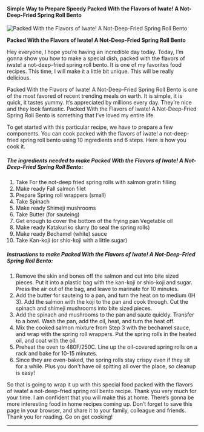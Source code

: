             

#### Simple Way to Prepare Speedy Packed With the Flavors of Iwate! A Not-Deep-Fried Spring Roll Bento

![Packed With the Flavors of Iwate! A Not-Deep-Fried Spring Roll Bento](https://img-global.cpcdn.com/recipes/6082386451234816/751x532cq70/packed-with-the-flavors-of-iwate-a-not-deep-fried-spring-roll-bento-recipe-main-photo.jpg)

**Packed With the Flavors of Iwate! A Not-Deep-Fried Spring Roll Bento**

Hey everyone, I hope you’re having an incredible day today. Today, I’m gonna show you how to make a special dish, packed with the flavors of iwate! a not-deep-fried spring roll bento. It is one of my favorites food recipes. This time, I will make it a little bit unique. This will be really delicious.

Packed With the Flavors of Iwate! A Not-Deep-Fried Spring Roll Bento is one of the most favored of recent trending meals on earth. It is simple, it is quick, it tastes yummy. It’s appreciated by millions every day. They’re nice and they look fantastic. Packed With the Flavors of Iwate! A Not-Deep-Fried Spring Roll Bento is something that I’ve loved my entire life.

To get started with this particular recipe, we have to prepare a few components. You can cook packed with the flavors of iwate! a not-deep-fried spring roll bento using 10 ingredients and 6 steps. Here is how you cook it.

##### The ingredients needed to make Packed With the Flavors of Iwate! A Not-Deep-Fried Spring Roll Bento:

1.  Take For the not-deep fried spring rolls with salmon gratin filling
2.  Make ready Fall salmon filet
3.  Prepare Spring roll wrappers (small)
4.  Take Spinach
5.  Make ready Shimeji mushrooms
6.  Take Butter (for sauteing)
7.  Get enough to cover the bottom of the frying pan Vegetable oil
8.  Make ready Katakuriko slurry (to seal the spring rolls)
9.  Make ready Bechamel (white) sauce
10.  Take Kan-koji (or shio-koji with a little sugar)

##### Instructions to make Packed With the Flavors of Iwate! A Not-Deep-Fried Spring Roll Bento:

1.  Remove the skin and bones off the salmon and cut into bite sized pieces. Put it into a plastic bag with the kan-koji or shio-koji and sugar. Press the air out of the bag, and leave to marinate for 10 minutes.
2.  Add the butter for sauteing to a pan, and turn the heat on to medium (IH 3). Add the salmon with the koji to the pan and cook through. Cut the spinach and shimeji mushrooms into bite sized pieces.
3.  Add the spinach and mushrooms to the pan and saute quickly. Transfer to a bowl. Wash the pan, add the oil, heat, and turn the heat off.
4.  Mix the cooked salmon mixture from Step 3 with the bechamel sauce, and wrap with the spring roll wrappers. Put the spring rolls in the heated oil, and coat with the oil.
5.  Preheat the oven to 480F/250C. Line up the oil-covered spring rolls on a rack and bake for 10-15 minutes.
6.  Since they are oven-baked, the spring rolls stay crispy even if they sit for a while. Plus you don't have oil spitting all over the place, so cleanup is easy!

So that is going to wrap it up with this special food packed with the flavors of iwate! a not-deep-fried spring roll bento recipe. Thank you very much for your time. I am confident that you will make this at home. There’s gonna be more interesting food in home recipes coming up. Don’t forget to save this page in your browser, and share it to your family, colleague and friends. Thank you for reading. Go on get cooking!

* * *